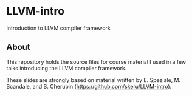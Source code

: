 # LLVM-intro
Introduction to LLVM compiler framework

## About
This repository holds the source files for course material I used in a few
talks introducing the LLVM compiler framework.

These slides are strongly based on material written by E. Speziale, M. Scandale,
and S. Cherubin (https://github.com/skeru/LLVM-intro).
